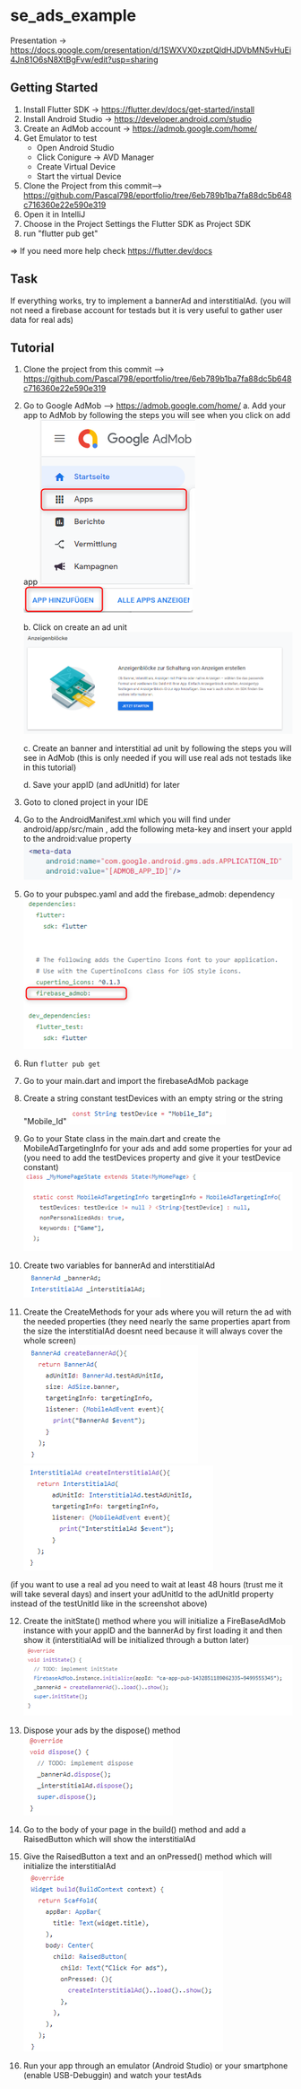 # se_ads_example

Presentation -> https://docs.google.com/presentation/d/1SWXVX0xzptQldHJDVbMN5vHuEi4Jn81O6sN8XtBgFvw/edit?usp=sharing

## Getting Started

1. Install Flutter SDK -> https://flutter.dev/docs/get-started/install
2. Install Android Studio -> https://developer.android.com/studio
3. Create an AdMob account -> https://admob.google.com/home/
4. Get Emulator to test
    * Open Android Studio
    * Click Conigure -> AVD Manager
    * Create Virtual Device
    * Start the virtual Device
5. Clone the Project from this commit--> https://github.com/Pascal798/eportfolio/tree/6eb789b1ba7fa88dc5b648c716360e22e590e319
6. Open it in IntelliJ
7. Choose in the Project Settings the Flutter SDK as Project SDK
8. run "flutter pub get"

=> If you need more help check https://flutter.dev/docs

## Task
If everything works, try to implement a bannerAd and interstitialAd. (you will not need a firebase account for testads but it is very useful to gather user data for real ads)

## Tutorial

1. Clone the project from this commit --> https://github.com/Pascal798/eportfolio/tree/6eb789b1ba7fa88dc5b648c716360e22e590e319

2. Go to Google AdMob --> https://admob.google.com/home/
	a. Add your app to AdMob by following the steps you will see when you click on add app
	![apps](https://github.com/Pascal798/eportfolio/blob/master/images/apps.png)
	![add apps](https://github.com/Pascal798/eportfolio/blob/master/images/add%20app.png)

	b. Click on create an ad unit
	![createAdUnit](https://github.com/Pascal798/eportfolio/blob/master/images/createAdUnit.png)
	
	c. Create an banner and interstitial ad unit by following the steps you will see in AdMob (this is only needed if you will use real ads not testads like in this tutorial)

	d. Save your appID (and adUnitId) for later

3. Goto to cloned project in your IDE

4. Go to the AndroidManifest.xml which you will find under android/app/src/main , add the following meta-key and insert your appId to the android:value property
![androidManifestMetaKey](https://github.com/Pascal798/eportfolio/blob/master/images/metakey.PNG)

5. Go to your pubspec.yaml and add the firebase_admob: dependency
![dependency](https://github.com/Pascal798/eportfolio/blob/master/images/dependency.png)

6. Run ``` flutter pub get ```

7. Go to your main.dart and import the firebaseAdMob package

8. Create a string constant testDevices with an empty string or the string "Mobile_Id"
![createTestDevice](https://github.com/Pascal798/eportfolio/blob/master/images/testDeviceConst.png)

9. Go to your State class in the main.dart and create the MobileAdTargetingInfo for your ads and add some properties for your ad (you need to add the testDevices property and give it your testDevice constant)
![MobileAdTargetingInfo](https://github.com/Pascal798/eportfolio/blob/master/images/mobileAdTargetingInfo.png)

10. Create two variables for bannerAd and interstitialAd  
![createVariables](https://github.com/Pascal798/eportfolio/blob/master/images/createVariables.png)

11. Create the CreateMethods for your ads where you will return the ad with the needed properties (they need nearly the same properties apart from the size the interstitialAd doesnt need because it will always cover the whole screen)  
![createBannerAd](https://github.com/Pascal798/eportfolio/blob/master/images/createBannerAd.png)
![createInterstitialAd](https://github.com/Pascal798/eportfolio/blob/master/images/createInterstitialAd.png)

(if you want to use a real ad you need to wait at least 48 hours (trust me it will take several days) and insert your adUnitId to the adUnitId property instead of the testUnitId like in the screenshot above)

12. Create the initState() method where you will initialize a FireBaseAdMob instance with your appID and the bannerAd by first loading it and then show it (interstitialAd will be initialized through a button later) 
![initState](https://github.com/Pascal798/eportfolio/blob/master/images/initState.png)

13. Dispose your ads by the dispose() method  
![dispose](https://github.com/Pascal798/eportfolio/blob/master/images/dispose.png)

14. Go to the body of your page in the build() method and add a RaisedButton which will show the interstitialAd

15. Give the RaisedButton a text and an onPressed() method which will initialize the interstitialAd
![initInterstitial](https://github.com/Pascal798/eportfolio/blob/master/images/initInterstitial.png)

16. Run your app through an emulator (Android Studio) or your smartphone (enable USB-Debuggin) and watch your testAds